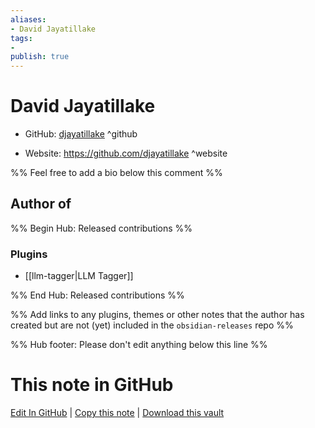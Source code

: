```yaml
---
aliases:
- David Jayatillake
tags:
- 
publish: true
---
```


# David Jayatillake

- GitHub: [djayatillake](https://github.com/djayatillake/) ^github
<!-- - Discord: `@` ^discord-->
- Website: <https://github.com/djayatillake> ^website
<!-- - [[Publish sites|Publish site]]: <https://> ^publish-->

%% Feel free to add a bio below this comment %%


## Author of

%% Begin Hub: Released contributions %%
### Plugins
- [[llm-tagger|LLM Tagger]]

%% End Hub: Released contributions %%

%% Add links to any plugins, themes or other notes that the author has created but are not (yet) included in the `obsidian-releases` repo %%

<!--
### Unlisted plugins
-->

<!--
### Others
-->

<!--
## Sponsor this author
-->

<!-- - [[GitHub sponsors]]: [Sponsor @djayatillake on GitHub Sponsors](https://github.com/sponsors/djayatillake) ^github-sponsor-->
<!-- - [[Buy me a coffee]]: <https://> ^buy-me-a-coffee-->
<!-- - [[PayPal]]: <https://> ^paypal-->
<!-- - [[Patreon]]: <https://> ^patreon-->

<!--
## Follow this author
-->

<!-- - [[YouTube Channels|On YouTube]]: <https://> ^youtube-->
<!-- - Twitter: <https://> ^twitter-->
<!-- - ... -->

%% Hub footer: Please don't edit anything below this line %%

# This note in GitHub

<span class="git-footer">[Edit In GitHub](https://github.dev/obsidian-community/obsidian-hub/blob/main/01%20-%20Community/People/djayatillake.md "git-hub-edit-note") | [Copy this note](https://raw.githubusercontent.com/obsidian-community/obsidian-hub/main/01%20-%20Community/People/djayatillake.md "git-hub-copy-note") | [Download this vault](https://github.com/obsidian-community/obsidian-hub/archive/refs/heads/main.zip "git-hub-download-vault") </span>
